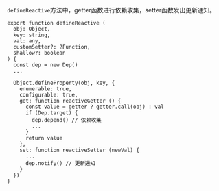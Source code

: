 `defineReactive`方法中，getter函数进行依赖收集，setter函数发出更新通知。

    export function defineReactive (
      obj: Object,
      key: string,
      val: any,
      customSetter?: ?Function,
      shallow?: boolean
    ) {
      const dep = new Dep()
      ...
  
      Object.defineProperty(obj, key, {
        enumerable: true,
        configurable: true,
        get: function reactiveGetter () {
          const value = getter ? getter.call(obj) : val
          if (Dep.target) {
            dep.depend() // 依赖收集
            ...
          }
          return value
        },
        set: function reactiveSetter (newVal) {
          ...
          dep.notify() // 更新通知
        }
      })
    }
    
